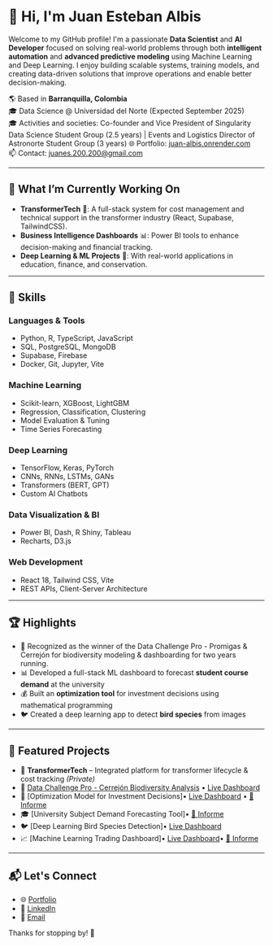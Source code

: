 # 👋 Hi, I'm Juan Esteban Albis

Welcome to my GitHub profile! I'm a passionate **Data Scientist** and **AI Developer** focused on solving real-world problems through both **intelligent automation** and **advanced predictive modeling** using Machine Learning and Deep Learning. I enjoy building scalable systems, training models, and creating data-driven solutions that improve operations and enable better decision-making.

🌎 Based in **Barranquilla, Colombia**  
🎓 Data Science @ Universidad del Norte (Expected September 2025)  
🎓 Activities and societies: Co-founder and Vice President of Singularity Data Science Student Group (2.5 years) | Events and Logistics Director of Astronorte Student Group (3 years)
🌐 Portfolio: [juan-albis.onrender.com](https://juan-albis.onrender.com)  
📫 Contact: [juanes.200.200@gmail.com](mailto:juanes.200.200@gmail.com)

---

## 🚀 What I’m Currently Working On
- **TransformerTech** 🔌: A full-stack system for cost management and technical support in the transformer industry (React, Supabase, TailwindCSS).
- **Business Intelligence Dashboards** 📊: Power BI tools to enhance decision-making and financial tracking.
- **Deep Learning & ML Projects** 🧠: With real-world applications in education, finance, and conservation.

---

## 🧠 Skills

### Languages & Tools
- Python, R, TypeScript, JavaScript
- SQL, PostgreSQL, MongoDB
- Supabase, Firebase
- Docker, Git, Jupyter, Vite

### Machine Learning
- Scikit-learn, XGBoost, LightGBM
- Regression, Classification, Clustering
- Model Evaluation & Tuning
- Time Series Forecasting

### Deep Learning
- TensorFlow, Keras, PyTorch
- CNNs, RNNs, LSTMs, GANs
- Transformers (BERT, GPT)
- Custom AI Chatbots

### Data Visualization & BI
- Power BI, Dash, R Shiny, Tableau
- Recharts, D3.js

### Web Development
- React 18, Tailwind CSS, Vite
- REST APIs, Client-Server Architecture

---

## 🏆 Highlights
- 🥇 Recognized as the winner of the Data Challenge Pro - Promigas & Cerrejón for biodiversity modeling & dashboarding for two years running.
- 📊 Developed a full-stack ML dashboard to forecast **student course demand** at the university
- 💰 Built an **optimization tool** for investment decisions using mathematical programming
- 🐦 Created a deep learning app to detect **bird species** from images

---

## 📌 Featured Projects
- 🔌 **TransformerTech** – Integrated platform for transformer lifecycle & cost tracking *(Private)*
- 🌱 [Data Challenge Pro - Cerrejón Biodiversity Analysis](https://github.com/juanes213/Data-Challenge-Pro-V2) • [Live Dashboard](https://ayrgthon.github.io/dcp.html)
- 💸 [Optimization Model for Investment Decisions]• [Live Dashboard](https://optimizacion-final.onrender.com/) • [📄 Informe](./Informe_Optimizacion_Matematica.pdf)
- 🎓 [University Subject Demand Forecasting Tool]• [📄 Informe](./seminario_investigativo.pdf)
- 🐦 [Deep Learning Bird Species Detection]• [Live Dashboard](https://optimizacion-final.onrender.com/)
- 📈 [Machine Learning Trading Dashboard]• [Live Dashboard](https://machinelearning-project-gwao.onrender.com/)• [📄 Informe](./Articulo_ml_viz)

---

## 📬 Let's Connect
- 🌐 [Portfolio](https://juan-albis.onrender.com)
- 💼 [LinkedIn](https://linkedin.com/in/juan-esteban-albis-4672961b6)
- 📧 [Email](mailto:juanes.200.200@gmail.com)

Thanks for stopping by! 🚀
